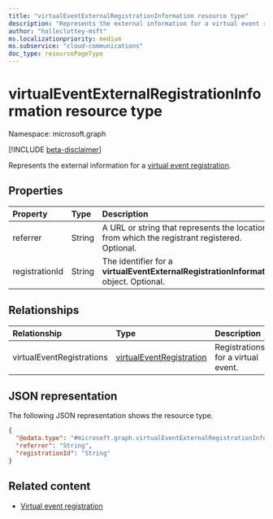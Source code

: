 ```yaml
---
title: "virtualEventExternalRegistrationInformation resource type"
description: "Represents the external information for a virtual event registration."
author: "halleclottey-msft"
ms.localizationpriority: medium
ms.subservice: "cloud-communications"
doc_type: resourcePageType
---
```


# virtualEventExternalRegistrationInformation resource type

Namespace: microsoft.graph

[!INCLUDE [beta-disclaimer](../../includes/beta-disclaimer.md)]

Represents the external information for a [virtual event registration](../resources/virtualeventregistration.md).

## Properties

|Property|Type|Description|
|:---|:---|:---|
|referrer|String| A URL or string that represents the location from which the registrant registered. Optional. |
|registrationId|String| The identifier for a **virtualEventExternalRegistrationInformation** object. Optional. |

## Relationships

|Relationship|Type|Description|
|:---|:---|:---|
|virtualEventRegistrations|[virtualEventRegistration](../resources/virtualeventregistration.md)| Registrations for a virtual event.|

## JSON representation

The following JSON representation shows the resource type.

<!-- {
  "blockType": "resource",
  "@odata.type": "microsoft.graph.virtualEventExternalRegistrationInformation"
}
-->
``` json
{
  "@odata.type": "#microsoft.graph.virtualEventExternalRegistrationInformation",
  "referrer": "String",
  "registrationId": "String"
}
```

## Related content

- [Virtual event registration](../resources/virtualeventregistration.md)
